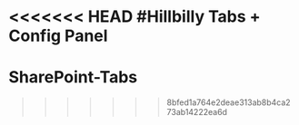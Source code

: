 <<<<<<< HEAD
#Hillbilly Tabs + Config Panel
=======
# SharePoint-Tabs
>>>>>>> 8bfed1a764e2deae313ab8b4ca273ab14222ea6d
